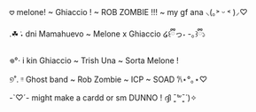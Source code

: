 𖹭 melone! ~ Ghiaccio ! ~ ROB ZOMBIE !!! ~ my gf ana ⸜(｡˃ ᵕ ˂ )⸝♡

.☘︎ ݁˖ dni Mamahuevo ~ Melone x Ghiaccio ໒꒰ྀིっ˕ -｡꒱ྀི১

𖦹°‧ i kin Ghiaccio ~ Trish Una ~ Sorta Melone !

୭˚. ᵎᵎ Ghost band ~ Rob Zombie ~ ICP ~ SOAD 𐙚⋆°｡⋆♡

-`♡´- might make a cardd or sm DUNNO ! ദ്ദി ˉ͈̀꒳ˉ͈́ )✧
